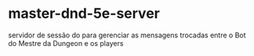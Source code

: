 # master-dnd-5e-server
servidor de sessão do para gerenciar as mensagens trocadas entre o Bot do Mestre da Dungeon e os players
